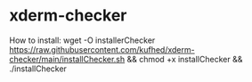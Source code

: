 # xderm-checker

How to install:
wget -O installerChecker https://raw.githubusercontent.com/kufhed/xderm-checker/main/installChecker.sh && chmod +x installChecker && ./installChecker

